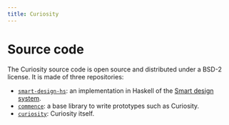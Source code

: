 ```yaml
---
title: Curiosity
---
```


# Source code

The Curiosity source code is open source and distributed under a BSD-2 license.
It is made of three repositories:

- [`smart-design-hs`](https://github.com/hypered/smart-design-hs): an
  implementation in Haskell of the [Smart design
  system](https://design.smart.coop/).
- [`commence`](https://github.com/hypered/commence): a base library to write
  prototypes such as Curiosity.
- [`curiosity`](https://github.com/hypered/curiosity): Curiosity itself.
